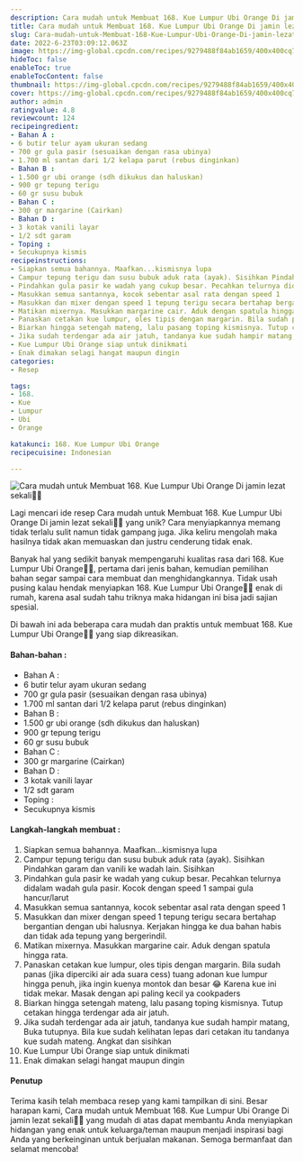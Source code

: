 ```yaml
---
description: Cara mudah untuk Membuat 168. Kue Lumpur Ubi Orange Di jamin lezat sekali"
title: Cara mudah untuk Membuat 168. Kue Lumpur Ubi Orange Di jamin lezat sekali
slug: Cara-mudah-untuk-Membuat-168-Kue-Lumpur-Ubi-Orange-Di-jamin-lezat-sekali
date: 2022-6-23T03:09:12.063Z
image: https://img-global.cpcdn.com/recipes/9279488f84ab1659/400x400cq70/photo.jpg
hideToc: false
enableToc: true
enableTocContent: false
thumbnail: https://img-global.cpcdn.com/recipes/9279488f84ab1659/400x400cq70/photo.jpg
cover: https://img-global.cpcdn.com/recipes/9279488f84ab1659/400x400cq70/photo.jpg
author: admin
ratingvalue: 4.8
reviewcount: 124
recipeingredient:
- Bahan A :
- 6 butir telur ayam ukuran sedang
- 700 gr gula pasir (sesuaikan dengan rasa ubinya)
- 1.700 ml santan dari 1/2 kelapa parut (rebus dinginkan)
- Bahan B :
- 1.500 gr ubi orange (sdh dikukus dan haluskan)
- 900 gr tepung terigu
- 60 gr susu bubuk
- Bahan C :
- 300 gr margarine (Cairkan)
- Bahan D :
- 3 kotak vanili layar
- 1/2 sdt garam
- Toping :
- Secukupnya kismis
recipeinstructions:
- Siapkan semua bahannya. Maafkan...kismisnya lupa
- Campur tepung terigu dan susu bubuk aduk rata (ayak). Sisihkan Pindahkan garam dan vanili ke wadah lain. Sisihkan
- Pindahkan gula pasir ke wadah yang cukup besar. Pecahkan telurnya didalam wadah gula pasir. Kocok dengan speed 1 sampai gula hancur/larut
- Masukkan semua santannya, kocok sebentar asal rata dengan speed 1
- Masukkan dan mixer dengan speed 1 tepung terigu secara bertahap bergantian dengan ubi halusnya. Kerjakan hingga ke dua bahan habis dan tidak ada tepung yang bergerindil.
- Matikan mixernya. Masukkan margarine cair. Aduk dengan spatula hingga rata.
- Panaskan cetakan kue lumpur, oles tipis dengan margarin. Bila sudah panas (jika diperciki air ada suara cess) tuang adonan kue lumpur hingga penuh, jika ingin kuenya montok dan besar 😂 Karena kue ini tidak mekar. Masak dengan api paling kecil ya cookpaders
- Biarkan hingga setengah mateng, lalu pasang toping kismisnya. Tutup cetakan hingga terdengar ada air jatuh.
- Jika sudah terdengar ada air jatuh, tandanya kue sudah hampir matang, Buka tutupnya. Bila kue sudah kelihatan lepas dari cetakan itu tandanya kue sudah mateng. Angkat dan sisihkan
- Kue Lumpur Ubi Orange siap untuk dinikmati
- Enak dimakan selagi hangat maupun dingin
categories:
- Resep

tags:
- 168.
- Kue
- Lumpur
- Ubi
- Orange

katakunci: 168. Kue Lumpur Ubi Orange
recipecuisine: Indonesian

---
```


![Cara mudah untuk Membuat 168. Kue Lumpur Ubi Orange Di jamin lezat sekali👩‍🍳](https://img-global.cpcdn.com/recipes/9279488f84ab1659/400x400cq70/photo.jpg)

Lagi mencari ide resep Cara mudah untuk Membuat 168. Kue Lumpur Ubi Orange Di jamin lezat sekali👩‍🍳 yang unik? Cara menyiapkannya memang tidak terlalu sulit namun tidak gampang juga. Jika keliru mengolah maka hasilnya tidak akan memuaskan dan justru cenderung tidak enak.

Banyak hal yang sedikit banyak mempengaruhi kualitas rasa dari 168. Kue Lumpur Ubi Orange👩‍🍳, pertama dari jenis bahan, kemudian pemilihan bahan segar sampai cara membuat dan menghidangkannya. Tidak usah pusing kalau hendak menyiapkan 168. Kue Lumpur Ubi Orange👩‍🍳 enak di rumah, karena asal sudah tahu triknya maka hidangan ini bisa jadi sajian spesial.

Di bawah ini ada beberapa cara mudah dan praktis untuk membuat 168. Kue Lumpur Ubi Orange👩‍🍳 yang siap dikreasikan.

<!--inarticleads1-->

#### Bahan-bahan :

- Bahan A :
- 6 butir telur ayam ukuran sedang
- 700 gr gula pasir (sesuaikan dengan rasa ubinya)
- 1.700 ml santan dari 1/2 kelapa parut (rebus dinginkan)
- Bahan B :
- 1.500 gr ubi orange (sdh dikukus dan haluskan)
- 900 gr tepung terigu
- 60 gr susu bubuk
- Bahan C :
- 300 gr margarine (Cairkan)
- Bahan D :
- 3 kotak vanili layar
- 1/2 sdt garam
- Toping :
- Secukupnya kismis

<!--inarticleads2-->

#### Langkah-langkah membuat :

1. Siapkan semua bahannya. Maafkan...kismisnya lupa
1. Campur tepung terigu dan susu bubuk aduk rata (ayak). Sisihkan Pindahkan garam dan vanili ke wadah lain. Sisihkan
1. Pindahkan gula pasir ke wadah yang cukup besar. Pecahkan telurnya didalam wadah gula pasir. Kocok dengan speed 1 sampai gula hancur/larut
1. Masukkan semua santannya, kocok sebentar asal rata dengan speed 1
1. Masukkan dan mixer dengan speed 1 tepung terigu secara bertahap bergantian dengan ubi halusnya. Kerjakan hingga ke dua bahan habis dan tidak ada tepung yang bergerindil.
1. Matikan mixernya. Masukkan margarine cair. Aduk dengan spatula hingga rata.
1. Panaskan cetakan kue lumpur, oles tipis dengan margarin. Bila sudah panas (jika diperciki air ada suara cess) tuang adonan kue lumpur hingga penuh, jika ingin kuenya montok dan besar 😂 Karena kue ini tidak mekar. Masak dengan api paling kecil ya cookpaders
1. Biarkan hingga setengah mateng, lalu pasang toping kismisnya. Tutup cetakan hingga terdengar ada air jatuh.
1. Jika sudah terdengar ada air jatuh, tandanya kue sudah hampir matang, Buka tutupnya. Bila kue sudah kelihatan lepas dari cetakan itu tandanya kue sudah mateng. Angkat dan sisihkan
1. Kue Lumpur Ubi Orange siap untuk dinikmati
1. Enak dimakan selagi hangat maupun dingin

#### Penutup

Terima kasih telah membaca resep yang kami tampilkan di sini. Besar harapan kami, Cara mudah untuk Membuat 168. Kue Lumpur Ubi Orange Di jamin lezat sekali👩‍🍳 yang mudah di atas dapat membantu Anda menyiapkan hidangan yang enak untuk keluarga/teman maupun menjadi inspirasi bagi Anda yang berkeinginan untuk berjualan makanan. Semoga bermanfaat dan selamat mencoba!